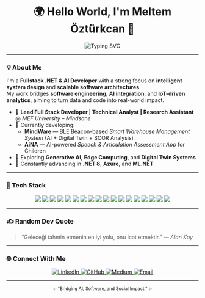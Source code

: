 <!-- 🌍 PROFILE HEADER -->
<h1 align="center">🌍 Hello World, I'm <strong>Meltem Öztürkcan</strong> 👋</h1>

<p align="center">
  <img src="https://readme-typing-svg.herokuapp.com?font=Fira+Code&weight=500&size=20&pause=1000&color=6A5ACD&center=true&vCenter=true&width=500&lines=Fullstack+.NET+%26+AI+Developer;Technical+Analyst+%7C+Research+Assistant;Innovating+at+the+intersection+of+AI+and+Software" alt="Typing SVG" />
</p>

---

### 💡 About Me  

I'm a **Fullstack .NET & AI Developer** with a strong focus on **intelligent system design** and **scalable software architectures**.  
My work bridges **software engineering**, **AI integration**, and **IoT-driven analytics**, aiming to turn data and code into real-world impact.  

- 💼 **Lead Full Stack Developer | Technical Analyst | Research Assistant** @ *MEF University – Mindsane*  
- 🧠 Currently developing:  
  - **MindWare** — BLE Beacon-based *Smart Warehouse Management System* (AI + Digital Twin + SCOR Analysis)  
  - **AiNA** — AI-powered *Speech & Articulation Assessment App* for Children  
- 🚀 Exploring **Generative AI**, **Edge Computing**, and **Digital Twin Systems**  
- 🌱 Constantly advancing in **.NET 8**, **Azure**, and **ML.NET**

---

### 🧰 Tech Stack  

<p align="center">
  <img src="https://img.shields.io/badge/C%23-239120?style=for-the-badge&logo=c-sharp&logoColor=white"/>
  <img src="https://img.shields.io/badge/.NET-512BD4?style=for-the-badge&logo=dotnet&logoColor=white"/>
  <img src="https://img.shields.io/badge/Azure-0078D4?style=for-the-badge&logo=microsoftazure&logoColor=white"/>
  <img src="https://img.shields.io/badge/Python-3776AB?style=for-the-badge&logo=python&logoColor=white"/>
  <img src="https://img.shields.io/badge/Flask-000000?style=for-the-badge&logo=flask&logoColor=white"/>
  <img src="https://img.shields.io/badge/RabbitMQ-FF6600?style=for-the-badge&logo=rabbitmq&logoColor=white"/>
  <img src="https://img.shields.io/badge/PostgreSQL-4169E1?style=for-the-badge&logo=postgresql&logoColor=white"/>
  <img src="https://img.shields.io/badge/Docker-2496ED?style=for-the-badge&logo=docker&logoColor=white"/>
  <img src="https://img.shields.io/badge/MSSQL-CC2927?style=for-the-badge&logo=microsoftsqlserver&logoColor=white"/>
  <img src="https://img.shields.io/badge/Redis-DC382D?style=for-the-badge&logo=redis&logoColor=white"/>
  <img src="https://img.shields.io/badge/React-61DAFB?style=for-the-badge&logo=react&logoColor=black"/>
  <img src="https://img.shields.io/badge/HTML5-E34F26?style=for-the-badge&logo=html5&logoColor=white"/>
  <img src="https://img.shields.io/badge/CSS3-1572B6?style=for-the-badge&logo=css3&logoColor=white"/>
  <img src="https://img.shields.io/badge/Bootstrap-7952B3?style=for-the-badge&logo=bootstrap&logoColor=white"/>
  <img src="https://img.shields.io/badge/Git-F05032?style=for-the-badge&logo=git&logoColor=white"/>
  <img src="https://img.shields.io/badge/GitHub-181717?style=for-the-badge&logo=github&logoColor=white"/>
  <img src="https://img.shields.io/badge/Postman-FF6C37?style=for-the-badge&logo=postman&logoColor=white"/>
  <img src="https://img.shields.io/badge/Swagger-85EA2D?style=for-the-badge&logo=swagger&logoColor=black"/>
</p>

---

### ✍️ Random Dev Quote  

> “Geleceği tahmin etmenin en iyi yolu, onu icat etmektir.” — *Alan Kay*

---

### 🌐 Connect With Me  

<p align="center">
  <a href="https://www.linkedin.com/in/meltem-ozturkcan">
    <img src="https://img.shields.io/badge/LinkedIn-0A66C2?style=for-the-badge&logo=linkedin&logoColor=white" alt="LinkedIn"/>
  </a>
  <a href="https://github.com/meltemozturkcan">
    <img src="https://img.shields.io/badge/GitHub-181717?style=for-the-badge&logo=github&logoColor=white" alt="GitHub"/>
  </a>
  <a href="https://medium.com/@meltemozturkcan">
    <img src="https://img.shields.io/badge/Medium-000000?style=for-the-badge&logo=medium&logoColor=white" alt="Medium"/>
  </a>
  <a href="mailto:meltemozturkcan@gmail.com">
    <img src="https://img.shields.io/badge/Email-D14836?style=for-the-badge&logo=gmail&logoColor=white" alt="Email"/>
  </a>
</p>

---

<p align="center">
  <sub>✨ “Bridging AI, Software, and Social Impact.” ✨</sub>
</p>
